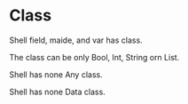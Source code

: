 # Class

Shell field, maide, and var has class.

The class can be only Bool, Int, String orn List.

Shell has none Any class.

Shell has none Data class.